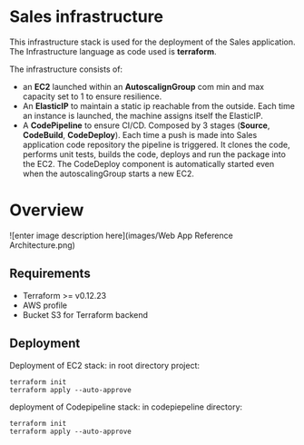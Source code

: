 # Sales infrastructure

This infrastructure stack is used for the deployment of the Sales application. The Infrastructure language as code used is **terraform**.

The infrastructure consists of:

 - an **EC2** launched within an **AutoscalignGroup** com min and max capacity set to 1 to ensure resilience. 
 - An **ElasticIP** to maintain a static ip reachable from the outside. Each time an instance is launched, the machine assigns itself the ElasticIP.
 - A **CodePipeline** to ensure CI/CD. Composed by 3 stages (**Source**, **CodeBuild**, **CodeDeploy**). 
  Each time a push is made into Sales application code repository the pipeline is triggered. It clones the code, performs unit tests, builds the code, deploys and run the package into the EC2. The CodeDeploy component is automatically started even when the autoscalingGroup starts a new EC2.



# Overview
![enter image description here](images/Web App Reference Architecture.png)


## Requirements

 - Terraform >= v0.12.23
 - AWS profile
 - Bucket S3 for Terraform backend 


## Deployment

 Deployment of EC2 stack:
 in root directory project:

    terraform init
    terraform apply --auto-approve

deployment of Codepipeline stack:
in codepiepeline directory:

    terraform init
    terraform apply --auto-approve